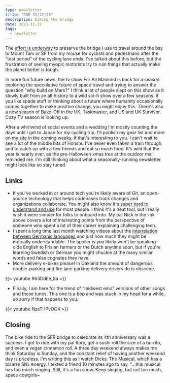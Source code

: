 ```yaml
---
type: newsletter
title: "D&F 11/12/23"
description: biking the bridge
date: 2023-11-12
tags:
  - newsletter
---
```


The [effort is underway](https://marinbike.org/event/richmond-san-rafael-bridge-anniversary-ride/) to preserve the bridge I use to travel around the bay to Mount Tam or SF from my mouse for cyclists and pedestrians after the "test period" of the cycling lane ends. I've talked about this before, but the frustration of seeing myopic motorists try to ruin things that actually make the planet better is tough.

In more fun future news, the tv show For All Mankind is back for a season exploring the speculative future of space travel and trying to answer the question "why build on Mars?" I think a lot of people slept on this show as it slowly built from an alt history to a wild sci-fi show over a few seasons. If you like spade stuff or thinking about a future where humanity occasionally comes together to make positive change, you might enjoy this. There's also a new season of Bake-Off in the UK, Taskmaster, and US and UK Survivor. Cozy TV season is looking up.

After a whirlwind of social events and a wedding I'm mostly counting the days until I get to Japan for my cycling trip. I'll publish my gear list and more on [my site](https://brookshelley.com) in the coming weeks, if that's interesting to you. I can't wait to see a lot of the middle bits of Honshu I've never even taken a train through, and to catch up with a few friends and eat so much food. It's wild that the year is nearly over, as the pre-Halloween xmas tree at the outdoor mall reminded me. I'm still thinking about what a seasonally-running newsletter might look like so stay tuned.

## Links

- If you've worked in or around tech you're likely aware of Git, an open-source technology that helps codebases track changes and organizations collaborate. You might also know it's [super hard to understand and use](https://roadrunnertwice.dreamwidth.org/596185.html) for most people. I think it's a neat tool, but I really wish it were simpler for folks to onboard into. My pal Nick in the link above covers a lot of interesting points from the perspective of someone who spent a lot of their career explaining challenging tech.
- I spent a long time last month watching videos about the [interrelation between Germanic languages](https://www.youtube.com/watch?v=brTMWgE-m6w) and just how much they might be mutually understandable. The spoiler is you likely won't be speaking olde English to Frisian farmers or the Dutch anytime soon, but if you're learning Swedish or German you might chuckle at the many similar words and false cognates they have.
- More delivery e-bikes please! In Oakland the amount of dangerous double-parking and fire lane parking delivery drivers do is obscene.

{{< youtube R63DdEe_8a >}}

- Finally, I am here for the trend of "midwest emo" versions of other songs and these tunes. This one is a bop and was stuck in my head for a while, so sorry if that happens to you:

{{< youtube NzeT-IPvOC4 >}}

## Closing

The bike ride to the SFR bridge to celebrate its 4th anniversary was a success. I got to ride with my pal Rory, get a sushi roll the size of a burrito, and even a vegan cinnamon roll. A three day weekend always makes me think Saturday is Sunday, and the constant relief of having another weekend day is priceless. I'm writing this as I watch Dicks: The Musical, which has a bizarre SNL energy. I texted a friend 10 minutes ago to say, "...this musical has too much singing. Still, it's a fun show. Keep singing, but not too much, space cowgirls~